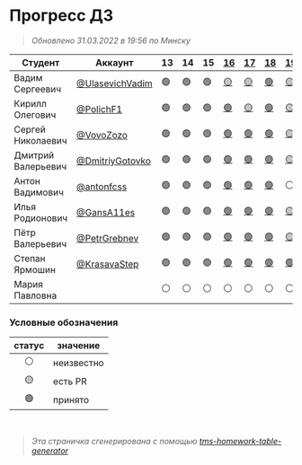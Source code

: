 # Прогресс ДЗ

> *Обновлено 31.03.2022 в 19:56 по Минску*

| Студент            | Аккаунт                                              | 13 | 14 | 15 | [16](https://github.com/vshat-tms/lesson16-homework)         | [17](https://github.com/vshat-tms/lesson17-homework)        | [18](https://github.com/vshat-tms/lesson18-homework)        | [19](https://github.com/vshat-tms/lesson19-homework)        | [20](https://github.com/vshat-tms/lesson20-homework)        | [21](https://github.com/vshat-tms/lesson21-homework) |
| ------------------ | ---------------------------------------------------- | -- | -- | -- | ------------------------------------------------------------ | ----------------------------------------------------------- | ----------------------------------------------------------- | ----------------------------------------------------------- | ----------------------------------------------------------- | ---------------------------------------------------- |
| Вадим Сергеевич    | [@UlasevichVadim](https://github.com/UlasevichVadim) | 🟢 | 🟢 | 🟢 | [🟡](https://github.com/vshat-tms/lesson16-homework/pull/10) | [🟡](https://github.com/vshat-tms/lesson17-homework/pull/1) | [🟢](https://github.com/vshat-tms/lesson18-homework/pull/1) | [🟡](https://github.com/vshat-tms/lesson19-homework/pull/2) | ⚪                                                           | ⚪                                                    |
| Кирилл Олегович    | [@PolichF1](https://github.com/PolichF1)             | 🟢 | 🟢 | 🟢 | [🟢](https://github.com/vshat-tms/lesson16-homework/pull/4)  | [🟡](https://github.com/vshat-tms/lesson17-homework/pull/4) | [🟢](https://github.com/vshat-tms/lesson18-homework/pull/4) | [🟡](https://github.com/vshat-tms/lesson19-homework/pull/5) | ⚪                                                           | ⚪                                                    |
| Сергей Николаевич  | [@VovoZozo](https://github.com/VovoZozo)             | 🟢 | 🟢 | 🟢 | [🟢](https://github.com/vshat-tms/lesson16-homework/pull/2)  | [🟢](https://github.com/vshat-tms/lesson17-homework/pull/8) | [🟢](https://github.com/vshat-tms/lesson18-homework/pull/2) | [🟡](https://github.com/vshat-tms/lesson19-homework/pull/1) | [🟡](https://github.com/vshat-tms/lesson20-homework/pull/1) | ⚪                                                    |
| Дмитрий Валерьевич | [@DmitriyGotovko](https://github.com/DmitriyGotovko) | 🟢 | 🟢 | 🟢 | [🟢](https://github.com/vshat-tms/lesson16-homework/pull/8)  | [🟢](https://github.com/vshat-tms/lesson17-homework/pull/2) | [🟢](https://github.com/vshat-tms/lesson18-homework/pull/7) | [🟡](https://github.com/vshat-tms/lesson19-homework/pull/6) | ⚪                                                           | ⚪                                                    |
| Антон Вадимович    | [@antonfcss](https://github.com/antonfcss)           | 🟢 | 🟢 | 🟢 | [🟢](https://github.com/vshat-tms/lesson16-homework/pull/5)  | [🟢](https://github.com/vshat-tms/lesson17-homework/pull/7) | [🟢](https://github.com/vshat-tms/lesson18-homework/pull/8) | ⚪                                                           | ⚪                                                           | ⚪                                                    |
| Илья Родионович    | [@GansA11es](https://github.com/GansA11es)           | 🟢 | 🟢 | 🟢 | [🟢](https://github.com/vshat-tms/lesson16-homework/pull/7)  | [🟢](https://github.com/vshat-tms/lesson17-homework/pull/6) | [🟢](https://github.com/vshat-tms/lesson18-homework/pull/5) | [🟡](https://github.com/vshat-tms/lesson19-homework/pull/4) | ⚪                                                           | ⚪                                                    |
| Пётр Валерьевич    | [@PetrGrebnev](https://github.com/PetrGrebnev)       | 🟢 | 🟢 | 🟢 | [🟢](https://github.com/vshat-tms/lesson16-homework/pull/6)  | [🟢](https://github.com/vshat-tms/lesson17-homework/pull/5) | [🟢](https://github.com/vshat-tms/lesson18-homework/pull/6) | [🟡](https://github.com/vshat-tms/lesson19-homework/pull/3) | ⚪                                                           | ⚪                                                    |
| Степан Ярмошин     | [@KrasavaStep](https://github.com/KrasavaStep)       | 🟢 | 🟢 | 🟢 | [🟢](https://github.com/vshat-tms/lesson16-homework/pull/3)  | [🟢](https://github.com/vshat-tms/lesson17-homework/pull/3) | [🟢](https://github.com/vshat-tms/lesson18-homework/pull/3) | [🟢](https://github.com/vshat-tms/lesson19-homework/pull/7) | ⚪                                                           | ⚪                                                    |
| Мария Павловна     |                                                      | ⚪  | ⚪  | ⚪  | ⚪                                                            | ⚪                                                           | ⚪                                                           | ⚪                                                           | ⚪                                                           | ⚪                                                    |
    
### Условные обозначения

| статус          | значение        |
| :-------------: | --------------- |
| :white_circle:  | неизвестно      |
| :yellow_circle: | есть PR         |
| :green_circle:  | принято         |

<br>

> *Эта страничка сгенерирована с помощью [tms-homework-table-generator](https://github.com/vshat-tms/tms-homework-table-generator)*
